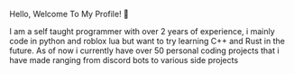 Hello, Welcome To My Profile! 👋

I am a self taught programmer with over 2 years of experience, i mainly code in python and roblox lua but want to try learning C++ and Rust in the future.
As of now i currently have over 50 personal coding projects that i have made ranging from discord bots to various side projects 
